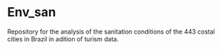 # Env_san
Repository for the analysis of the sanitation conditions of the 443 costal cities in Brazil in adition of turism data.
